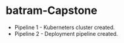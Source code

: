 # batram-Capstone

* Pipeline 1 - Kuberneters cluster created.
* Pipeline 2 - Deployment pipeline created.
